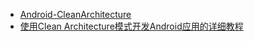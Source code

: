 * [Android-CleanArchitecture](https://github.com/android10/Android-CleanArchitecture)
* [使用Clean Architecture模式开发Android应用的详细教程]()